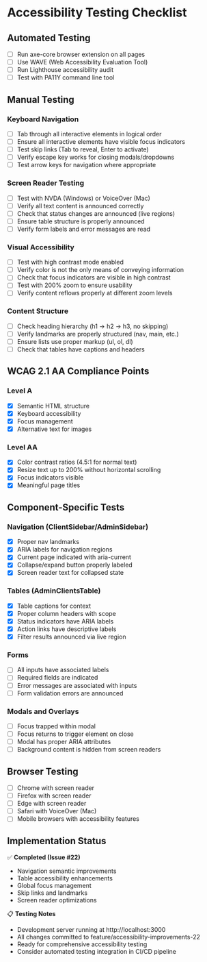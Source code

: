 # Accessibility Testing Checklist

## Automated Testing
- [ ] Run axe-core browser extension on all pages
- [ ] Use WAVE (Web Accessibility Evaluation Tool) 
- [ ] Run Lighthouse accessibility audit
- [ ] Test with PA11Y command line tool

## Manual Testing

### Keyboard Navigation
- [ ] Tab through all interactive elements in logical order
- [ ] Ensure all interactive elements have visible focus indicators
- [ ] Test skip links (Tab to reveal, Enter to activate)
- [ ] Verify escape key works for closing modals/dropdowns
- [ ] Test arrow keys for navigation where appropriate

### Screen Reader Testing
- [ ] Test with NVDA (Windows) or VoiceOver (Mac)
- [ ] Verify all text content is announced correctly
- [ ] Check that status changes are announced (live regions)
- [ ] Ensure table structure is properly announced
- [ ] Verify form labels and error messages are read

### Visual Accessibility
- [ ] Test with high contrast mode enabled
- [ ] Verify color is not the only means of conveying information
- [ ] Check that focus indicators are visible in high contrast
- [ ] Test with 200% zoom to ensure usability
- [ ] Verify content reflows properly at different zoom levels

### Content Structure
- [ ] Check heading hierarchy (h1 → h2 → h3, no skipping)
- [ ] Verify landmarks are properly structured (nav, main, etc.)
- [ ] Ensure lists use proper markup (ul, ol, dl)
- [ ] Check that tables have captions and headers

## WCAG 2.1 AA Compliance Points

### Level A
- [x] Semantic HTML structure
- [x] Keyboard accessibility
- [x] Focus management
- [x] Alternative text for images

### Level AA
- [x] Color contrast ratios (4.5:1 for normal text)
- [x] Resize text up to 200% without horizontal scrolling
- [x] Focus indicators visible
- [x] Meaningful page titles

## Component-Specific Tests

### Navigation (ClientSidebar/AdminSidebar)
- [x] Proper nav landmarks
- [x] ARIA labels for navigation regions
- [x] Current page indicated with aria-current
- [x] Collapse/expand button properly labeled
- [x] Screen reader text for collapsed state

### Tables (AdminClientsTable)
- [x] Table captions for context
- [x] Proper column headers with scope
- [x] Status indicators have ARIA labels
- [x] Action links have descriptive labels
- [x] Filter results announced via live region

### Forms
- [ ] All inputs have associated labels
- [ ] Required fields are indicated
- [ ] Error messages are associated with inputs
- [ ] Form validation errors are announced

### Modals and Overlays
- [ ] Focus trapped within modal
- [ ] Focus returns to trigger element on close
- [ ] Modal has proper ARIA attributes
- [ ] Background content is hidden from screen readers

## Browser Testing
- [ ] Chrome with screen reader
- [ ] Firefox with screen reader
- [ ] Edge with screen reader
- [ ] Safari with VoiceOver (Mac)
- [ ] Mobile browsers with accessibility features

## Implementation Status

✅ **Completed (Issue #22)**
- Navigation semantic improvements
- Table accessibility enhancements
- Global focus management
- Skip links and landmarks
- Screen reader optimizations

📋 **Testing Notes**
- Development server running at http://localhost:3000
- All changes committed to feature/accessibility-improvements-22
- Ready for comprehensive accessibility testing
- Consider automated testing integration in CI/CD pipeline